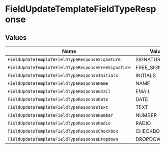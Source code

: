 # FieldUpdateTemplateFieldTypeResponse


## Values

| Name                                                | Value                                               |
| --------------------------------------------------- | --------------------------------------------------- |
| `FieldUpdateTemplateFieldTypeResponseSignature`     | SIGNATURE                                           |
| `FieldUpdateTemplateFieldTypeResponseFreeSignature` | FREE_SIGNATURE                                      |
| `FieldUpdateTemplateFieldTypeResponseInitials`      | INITIALS                                            |
| `FieldUpdateTemplateFieldTypeResponseName`          | NAME                                                |
| `FieldUpdateTemplateFieldTypeResponseEmail`         | EMAIL                                               |
| `FieldUpdateTemplateFieldTypeResponseDate`          | DATE                                                |
| `FieldUpdateTemplateFieldTypeResponseText`          | TEXT                                                |
| `FieldUpdateTemplateFieldTypeResponseNumber`        | NUMBER                                              |
| `FieldUpdateTemplateFieldTypeResponseRadio`         | RADIO                                               |
| `FieldUpdateTemplateFieldTypeResponseCheckbox`      | CHECKBOX                                            |
| `FieldUpdateTemplateFieldTypeResponseDropdown`      | DROPDOWN                                            |